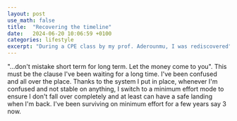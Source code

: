 ```yaml
---
layout: post
use_math: false
title:  "Recovering the timeline"
date:   2024-06-20 10:06:59 +0100
categories: lifestyle
excerpt: "During a CPE class by my prof. Aderounmu, I was rediscovered"
---
```




"...don't mistake short term for long term. Let the money come to you". 
This must be the clause I've been waiting for a long time. I've been confused and all over the place. Thanks to the system I put in place, whenever I'm confused and not stable on anything, I switch to a minimum effort mode to ensure I don't fall over completely and at least can have a safe landing when I'm back. I've been surviving on minimum effort for a few years say 3 now. 

